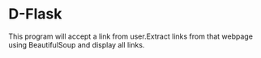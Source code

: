 # D-Flask

This program will accept a link from user.Extract links from that webpage using BeautifulSoup and display all links.
